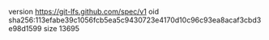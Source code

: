 version https://git-lfs.github.com/spec/v1
oid sha256:113efabe39c1056fcb5ea5c9430723e4170d10c96c93ea8acaf3cbd3e98d1599
size 13695
